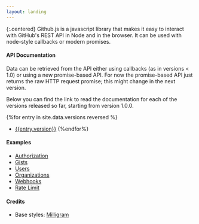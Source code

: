 ```yaml
---
layout: landing
---
```


{:.centered}
Github.js is a javascript library that makes it easy to interact with GitHub's
REST API in Node and in the browser. It can be used with node-style callbacks or
modern promises.

#### API Documentation

Data can be retrieved from the API either using callbacks (as in versions < 1.0)
or using a new promise-based API. For now the promise-based API just returns the
raw HTTP request promise; this might change in the next version.

Below you can find the link to read the documentation for each of the versions
released so far, starting from version 1.0.0.

{%for entry in site.data.versions reversed %}
* [{{entry.version}}]({{site.baseurl}}/docs/{{entry.version}}/index.html)
{%endfor%}

#### Examples

* [Authorization][authorization-examples]
* [Gists][gist-examples]
* [Users][user-examples]
* [Organizations][organization-examples]
* [Webhooks][webhook-examples]
* [Rate Limit][ratelimit-examples]

#### Credits
* Base styles: [Milligram](milligram)

[milligram]: https://milligram.github.io/
[gist-examples]: {{site.baseurl}}/examples/gists
[user-examples]: {{site.baseurl}}/examples/users
[organization-examples]: {{site.baseurl}}/examples/organizations
[authorization-examples]: {{site.baseurl}}/examples/authorization
[webhook-examples]: {{site.baseurl}}/examples/webhooks
[ratelimit-examples]: {{site.baseurl}}/examples/ratelimit
